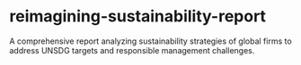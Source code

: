 # reimagining-sustainability-report
A comprehensive report analyzing sustainability strategies of global firms to address UNSDG targets and responsible management challenges.
